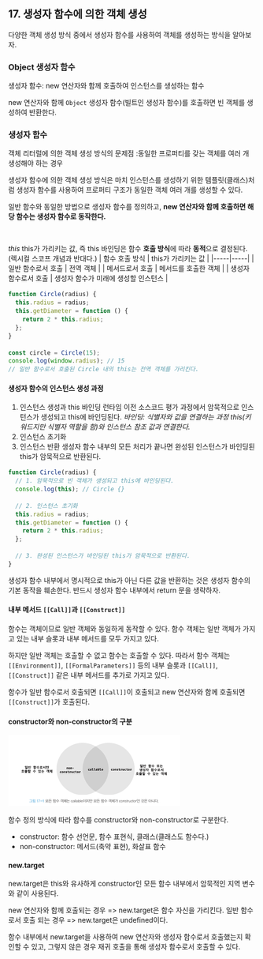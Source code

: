 ## 17. 생성자 함수에 의한 객체 생성

다양한 객체 생성 방식 중에서 생성자 함수를 사용하여 객체를 생성하는 방식을 알아보자.

### Object 생성자 함수

생성자 함수: new 연산자와 함께 호출하여 인스턴스를 생성하는 함수

new 연산자와 함께 `Object` 생성자 함수(빌트인 생성자 함수)를 호출하면 빈 객체를 생성하여 반환한다.

### 생성자 함수

객체 리터럴에 의한 객체 생성 방식의 문제점 :동일한 프로퍼티를 갖는 객체를 여러 개 생성해야 하는 경우

생성자 함수에 의한 객체 생성 방식은 마치 인스턴스를 생성하기 위한 템플릿(클래스)처럼 생성자 함수를 사용하여 프로퍼티 구조가 동일한 객체 여러 개를 생성할 수 있다.

일반 함수와 동일한 방법으로 생성자 함수를 정의하고, **new 연산자와 함께 호출하면 해당 함수는 생성자 함수로 동작한다.**

<br />

_this_
this가 가리키는 값, 즉 this 바인딩은 함수 **호출 방식**에 따라 **동적**으로 결정된다.
(렉시컬 스코프 개념과 반대다.)
| 함수 호출 방식 | this가 가리키는 값 |
|-----|-----|
| 일반 함수로서 호출 | 전역 객체 |
| 메서드로서 호출 | 메서드를 호출한 객체 |
| 생성자 함수로서 호출 | 생성자 함수가 미래에 생성할 인스턴스 |

```js
function Circle(radius) {
  this.radius = radius;
  this.getDiameter = function () {
    return 2 * this.radius;
  };
}

const circle = Circle(15);
console.log(window.radius); // 15
// 일반 함수로서 호출된 Circle 내의 this는 전역 객체를 가리킨다.
```

#### 생성자 함수의 인스턴스 생성 과정

1. 인스턴스 생성과 this 바인딩
   런타임 이전 소스코드 평가 과정에서 암묵적으로 인스턴스가 생성되고 this에 바인딩된다.
   _바인딩: 식별자와 값을 연결하는 과정
   this(키워드지만 식별자 역할을 함)와 인스턴스 참조 값과 연결한다._
2. 인스턴스 초기화
3. 인스턴스 반환
   생성자 함수 내부의 모든 처리가 끝나면 완성된 인스턴스가 바인딩된 this가 암묵적으로 반환된다.

```js
function Circle(radius) {
  // 1. 암묵적으로 빈 객체가 생성되고 this에 바인딩된다.
  console.log(this); // Circle {}

  // 2. 인스턴스 초기화
  this.radius = radius;
  this.getDiameter = function () {
    return 2 * this.radius;
  };

  // 3. 완성된 인스턴스가 바인딩된 this가 암묵적으로 반환된다.
}
```

생성자 함수 내부에서 명시적으로 this가 아닌 다른 값을 반환하는 것은 생성자 함수의 기본 동작을 훼손한다.
반드시 생성자 함수 내부에서 return 문을 생략하자.

#### 내부 메서드 `[[Call]]`과 `[[Construct]]`

함수는 객체이므로 일반 객체와 동일하게 동작할 수 있다.
함수 객체는 일반 객체가 가지고 있는 내부 슬롯과 내부 메서드를 모두 가지고 있다.

하지만 일반 객체는 호출할 수 없고 함수는 호출할 수 있다.
따라서 함수 객체는 `[[Environment]]`, `[[FormalParameters]]` 등의 내부 슬롯과 `[[Call]]`, `[[Construct]]` 같은 내부 메서드를 추가로 가지고 있다.

함수가 일반 함수로서 호출되면 `[[Call]]`이 호출되고
new 연산자와 함께 호출되면 `[[Construct]]`가 호출된다.

#### constructor와 non-constructor의 구분

![alt text](image-3.png)

함수 정의 방식에 따라 함수를 constructor와 non-constructor로 구분한다.

- constructor: 함수 선언문, 함수 표현식, 클래스(클래스도 함수다.)
- non-constructor: 메서드(축약 표현), 화살표 함수

#### new.target

new.target은 this와 유사하게 constructor인 모든 함수 내부에서 암묵적인 지역 변수와 같이 사용된다.

new 연산자와 함께 호출되는 경우 => new.target은 함수 자신을 가리킨다.
일반 함수로서 호출 되는 경우 => new.target은 undefined이다.

함수 내부에서 new.target을 사용하여 new 연산자와 생성자 함수로서 호출했는지 확인할 수 있고, 그렇지 않은 경우 재귀 호출을 통해 생성자 함수로서 호출할 수 있다.
